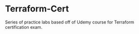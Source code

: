 # Terraform-Cert
Series of practice labs based off of Udemy course for Terraform certification exam.
